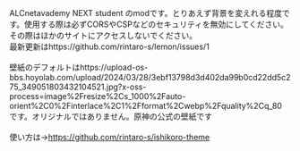 ALCnetavademy NEXT student のmodです。とりあえず背景を変えれる程度です。使用する際は必ずCORSやCSPなどのセキュリティを無効にしてください。その際はほかのサイトにアクセスしないでください。<br>最新更新はhttps://github.com/rintaro-s/lemon/issues/1    <br><br>
壁紙のデフォルトはhttps://upload-os-bbs.hoyolab.com/upload/2024/03/28/3ebf13798d3d402da99b0cd22dd5c275_349051803432104521.jpg?x-oss-process=image%2Fresize%2Cs_1000%2Fauto-orient%2C0%2Finterlace%2C1%2Fformat%2Cwebp%2Fquality%2Cq_80
です。オリジナルではありません。原神の公式の壁紙です<br><br>
使い方は→https://github.com/rintaro-s/ishikoro-theme
